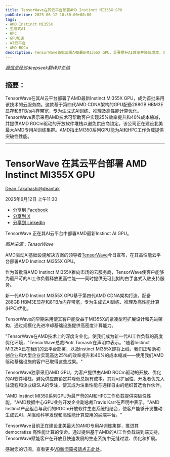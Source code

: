 ```yaml
---
title: TensorWave在其云平台部署AMD Instinct MI355X GPU
pubDatetime: 2025-06-12 18:30:00+00:00
tags:
- AMD Instinct MI355X
- 生成式AI
- HPC
- GPU加速
- AI云平台
- AMD ROCm
description: TensorWave首批部署AMD最新MI355X GPU，显著提升AI效率并降低成本，同时建设北美最大AMD AI训练集群。
---
```


*[源信息](https://venturebeat.com/games/tensorwave-deploys-amd-instinct-mi355x-gpus-in-its-cloud-platform/)经过deepseek翻译并总结*

## 摘要：

TensorWave在其AI云平台部署了AMD最新Instinct MI355X GPU，成为首批采用该技术的云服务商。这款基于第四代AMD CDNA架构的GPU配备288GB HBM3E显存和8TB/s内存带宽，专为生成式AI训练、推理及高性能计算优化。TensorWave表示采用AMD技术可帮助客户实现25%效率提升和40%成本缩减，并提供AMD ROCm驱动的开放软件堆栈以避免供应商锁定。该公司正在建设北美最大AMD专用AI训练集群。AMD指出MI350系列GPU能为AI和HPC工作负载提供突破性性能。

---

TensorWave 在其云平台部署 AMD Instinct MI355X GPU
=================================================================

[Dean Takahashi](https://venturebeat.com/author/dean-takahashi/ "Posts by Dean Takahashi")[@deantak](https://twitter.com/deantak)

2025年6月12日 上午11:30

* [分享到 Facebook](//www.facebook.com/sharer/sharer.php?u=https%3A%2F%2Fventurebeat.com%2Fgames%2Ftensorwave-deploys-amd-instinct-mi355x-gpus-in-its-cloud-platform%2F&t=TensorWave%20deploys%20AMD%20Instinct%20MI355X%20GPUs%20in%20its%20cloud%20platform)
* [分享到 X](//twitter.com/intent/tweet?text=TensorWave%20deploys%20AMD%20Instinct%20MI355X%20GPUs%20in%20its%20cloud%20platform&url=https%3A%2F%2Fventurebeat.com%2Fgames%2Ftensorwave-deploys-amd-instinct-mi355x-gpus-in-its-cloud-platform%2F&via=VentureBeat&related=VentureBeat,GamesBeat)
* [分享到 LinkedIn](https://www.linkedin.com/cws/share?url=https%3A%2F%2Fventurebeat.com%2Fgames%2Ftensorwave-deploys-amd-instinct-mi355x-gpus-in-its-cloud-platform%2F&token=&isFramed=true)

TensorWave 正在其AI云平台中部署AMD最新Instinct AI GPU。

*图片来源：TensorWave*

AMD驱动AI基础设施解决方案的领导者[TensorWave](http://tensorwave.com/blog/mi355x)今日宣布，在其高性能云平台部署AMD Instinct MI355X GPU。

作为首批将AMD Instinct MI355X推向市场的云服务商，TensorWave使客户能够为最严苛的AI工作负载释放更高性能——同时提供无可比拟的白手套式入驻支持服务。

新一代AMD Instinct MI355X GPU基于第四代AMD CDNA架构打造，配备288GB HBM3E显存和8TB/s内存带宽，专为生成式AI训练、推理及高性能计算(HPC)优化。

TensorWave的早期采用使其客户能受益于MI355X的紧凑型可扩展设计和先进架构，通过规模化先进冷却基础设施提供高密度计算能力。

"TensorWave在AMD技术上的深度专业化，使我们成为新一代AI工作负载的高度优化环境，"TensorWave总裁Piotr Tomasik在声明中表示。"随着Instinct MI325X已在我们的云平台部署，以及Instinct MI355X即将上线，我们正帮助初创企业和大型企业实现高达25%的效率提升和40%的成本缩减——使用我们AMD驱动基础设施的客户已取得这些成果。"

TensorWave独家采用AMD GPU，为客户提供由AMD ROCm驱动的开放、优化的AI软件堆栈，避免供应商锁定并降低总拥有成本。其对可扩展性、开发者优先入驻流程和企业级SLA的专注，使其成为注重性能与选择自由的组织首选合作伙伴。

"AMD Instinct MI350系列GPU为最严苛的AI和HPC工作负载提供突破性性能，"AMD数据中心GPU业务开发企业副总裁Travis Karr在声明中表示。"AMD Instinct产品组合与我们的ROCm开放软件生态系统相结合，使客户能够开发推动生成式AI、AI驱动科学发现和高性能计算应用的尖端平台。"

TensorWave目前正在建设北美最大的AMD专用AI训练集群，推进其 democratize 高性能计算的使命。通过提供基于AMD的AI工作负载端到端支持，TensorWave赋能客户在开放且快速发展的生态系统中无缝过渡、优化和扩展。
 

感谢您的订阅。查看更多[VB新闻简报请点击此处](/newsletters/)。  
